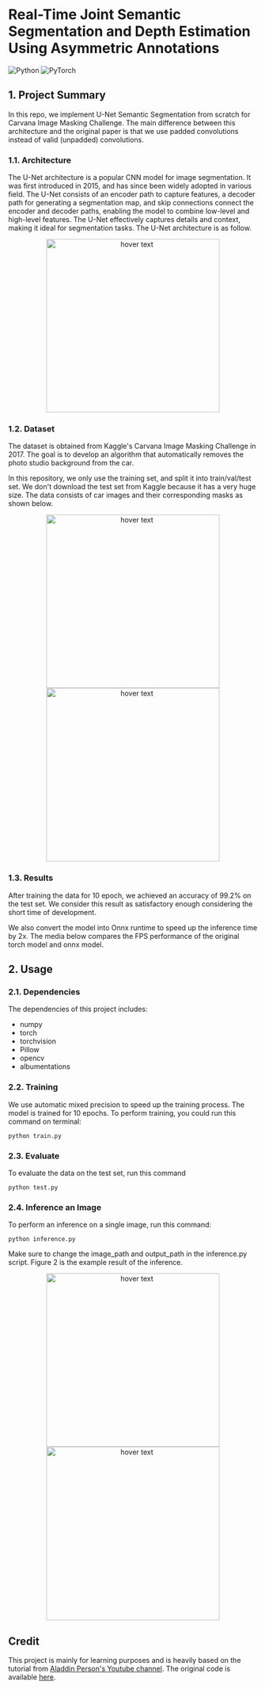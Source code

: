 # Real-Time Joint Semantic Segmentation and Depth Estimation Using Asymmetric Annotations

![Python](https://img.shields.io/badge/Python-3776AB?style=for-the-badge&logo=python&logoColor=white)
![PyTorch](https://img.shields.io/badge/PyTorch-%23EE4C2C.svg?style=for-the-badge&logo=PyTorch&logoColor=white)

## 1. Project Summary

In this repo, we implement U-Net Semantic Segmentation from scratch for Carvana Image Masking Challenge. The main difference between this architecture and the original paper is that we use padded convolutions instead of valid (unpadded) convolutions.

### 1.1. Architecture

The U-Net architecture is a popular CNN model for image segmentation. It was first introduced in 2015, and has since been widely adopted in various field. The U-Net consists of an encoder path to capture features, a decoder path for generating a segmentation map, and skip connections connect the encoder and decoder paths, enabling the model to combine low-level and high-level features. The U-Net effectively captures details and context, making it ideal for segmentation tasks. The U-Net architecture is as follow.

<p align="center">
  <img src="media/u-net-architecture.png" width="350" title="hover text">
</p>

### 1.2. Dataset
The dataset is obtained from Kaggle's Carvana Image Masking Challenge in 2017. The goal is to develop an algorithm that automatically removes the photo studio background from the car.

In this repository, we only use the training set, and split it into train/val/test set. We don't download the test set from Kaggle because it has a very huge size. The data consists of car images and their corresponding masks as  shown below.

<p align="center">
  <img src="media/0cdf5b5d0ce1_04.jpg" width="350" title="hover text">
  <img src="media/0cdf5b5d0ce1_04_mask.gif" width="350" title="hover text">
</p>

### 1.3. Results

After training the data for 10 epoch, we achieved an accuracy of 99.2% on the test set. We consider this result as satisfactory enough considering the short time of development. 

We also convert the model into Onnx runtime to speed up the inference time by 2x. The media below compares the FPS performance of the original torch model and onnx model.

## 2. Usage

### 2.1. Dependencies

The dependencies of this project includes:

- numpy
- torch
- torchvision
- Pillow
- opencv
- albumentations

### 2.2. Training

We use automatic mixed precision to speed up the training process. The model is trained for 10 epochs. To perform training, you could run this command on terminal:
 ```
python train.py
```

### 2.3. Evaluate

To evaluate the data on the test set, run this command
 ```
python test.py
```

### 2.4. Inference an Image

To perform an inference on a single image, run this command:

```
python inference.py 
```

Make sure to change the image_path and output_path in the inference.py script. Figure 2 is the example result of the inference.

<p align="center">
  <img src="media/0ee135a3cccc_04.jpg" width="350" title="hover text">
  <img src="media/masked_car_w.jpg" width="350" title="hover text">
</p>


<!-- ### 2.5. Speed Up Inference 

We also convert the model to Onnx runtime to speed up the inference time. The onnx model is available in this path. To perform inference on onnx runtime run this command

```
python inference_onnx.py 
```

Make sure to change the image_path and output_path in the inference_onnx.py script. -->

## Credit 

This project is mainly for learning purposes and is heavily based on the tutorial from [Aladdin Person's Youtube channel](https://www.youtube.com/watch?v=IHq1t7NxS8k). The original code is available [here](https://github.com/aladdinpersson/Machine-Learning-Collection/tree/master/ML/Pytorch/image_segmentation/semantic_segmentation_unet).
